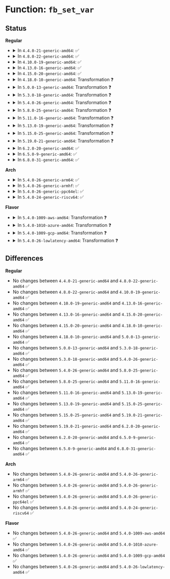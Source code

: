 # Function: <code>fb_set_var</code>

## Status
<b>Regular</b>
<ul>
<li>
<details>
<summary>In <code>4.4.0-21-generic-amd64</code>: ✅</summary>

```c
int fb_set_var(struct fb_info * info, struct fb_var_screeninfo * var)
```

```json
{
  "name": "fb_set_var",
  "collision_type": "Unique Global",
  "inline_type": "No",
  "funcs": [
    {
      "addr": 18446744071583482864,
      "name": "fb_set_var",
      "external": true,
      "loc": "drivers/video/fbdev/core/fbmem.c:945",
      "file": "drivers/video/fbdev/core/fbmem.c",
      "inline": "seen, unknown",
      "caller_inline": [],
      "caller_func": [
        "drivers/video/console/fbcon.c:fbcon_set_disp",
        "drivers/video/console/fbcon.c:fbcon_resize",
        "drivers/video/console/fbcon.c:fbcon_blank",
        "drivers/video/console/fbcon.c:fbcon_switch",
        "drivers/video/fbdev/core/fbmem.c:do_fb_ioctl",
        "drivers/video/fbdev/core/fbmem.c:fb_new_modelist",
        "drivers/video/fbdev/core/fbsysfs.c:activate"
      ]
    }
  ],
  "symbols": [
    {
      "addr": 18446744071583482864,
      "name": "fb_set_var",
      "section": ".text",
      "bind": "STB_GLOBAL",
      "size": 1120
    }
  ]
}
```
</details>
</li>
<li>
<details>
<summary>In <code>4.8.0-22-generic-amd64</code>: ✅</summary>

```c
int fb_set_var(struct fb_info * info, struct fb_var_screeninfo * var)
```

```json
{
  "name": "fb_set_var",
  "collision_type": "Unique Global",
  "inline_type": "No",
  "funcs": [
    {
      "addr": 18446744071583803200,
      "name": "fb_set_var",
      "external": true,
      "loc": "drivers/video/fbdev/core/fbmem.c:945",
      "file": "drivers/video/fbdev/core/fbmem.c",
      "inline": "seen, unknown",
      "caller_inline": [],
      "caller_func": [
        "drivers/video/console/fbcon.c:fbcon_blank",
        "drivers/video/console/fbcon.c:fbcon_switch",
        "drivers/video/console/fbcon.c:fbcon_resize",
        "drivers/video/console/fbcon.c:fbcon_set_disp",
        "drivers/video/fbdev/core/fbmem.c:fb_new_modelist",
        "drivers/video/fbdev/core/fbmem.c:do_fb_ioctl",
        "drivers/video/fbdev/core/fbsysfs.c:activate"
      ]
    }
  ],
  "symbols": [
    {
      "addr": 18446744071583803200,
      "name": "fb_set_var",
      "section": ".text",
      "bind": "STB_GLOBAL",
      "size": 1119
    }
  ]
}
```
</details>
</li>
<li>
<details>
<summary>In <code>4.10.0-19-generic-amd64</code>: ✅</summary>

```c
int fb_set_var(struct fb_info * info, struct fb_var_screeninfo * var)
```

```json
{
  "name": "fb_set_var",
  "collision_type": "Unique Global",
  "inline_type": "No",
  "funcs": [
    {
      "addr": 18446744071583942464,
      "name": "fb_set_var",
      "external": true,
      "loc": "drivers/video/fbdev/core/fbmem.c:945",
      "file": "drivers/video/fbdev/core/fbmem.c",
      "inline": "seen, unknown",
      "caller_inline": [],
      "caller_func": [
        "drivers/video/console/fbcon.c:fbcon_blank",
        "drivers/video/console/fbcon.c:fbcon_switch",
        "drivers/video/console/fbcon.c:fbcon_resize",
        "drivers/video/console/fbcon.c:fbcon_set_disp",
        "drivers/video/fbdev/core/fbmem.c:fb_new_modelist",
        "drivers/video/fbdev/core/fbmem.c:do_fb_ioctl",
        "drivers/video/fbdev/core/fbsysfs.c:activate"
      ]
    }
  ],
  "symbols": [
    {
      "addr": 18446744071583942464,
      "name": "fb_set_var",
      "section": ".text",
      "bind": "STB_GLOBAL",
      "size": 1119
    }
  ]
}
```
</details>
</li>
<li>
<details>
<summary>In <code>4.13.0-16-generic-amd64</code>: ✅</summary>

```c
int fb_set_var(struct fb_info * info, struct fb_var_screeninfo * var)
```

```json
{
  "name": "fb_set_var",
  "collision_type": "Unique Global",
  "inline_type": "No",
  "funcs": [
    {
      "addr": 18446744071583990544,
      "name": "fb_set_var",
      "external": true,
      "loc": "drivers/video/fbdev/core/fbmem.c:945",
      "file": "drivers/video/fbdev/core/fbmem.c",
      "inline": "seen, unknown",
      "caller_inline": [],
      "caller_func": [
        "drivers/video/console/fbcon.c:fbcon_blank",
        "drivers/video/console/fbcon.c:fbcon_switch",
        "drivers/video/console/fbcon.c:fbcon_resize",
        "drivers/video/console/fbcon.c:fbcon_set_disp",
        "drivers/video/fbdev/core/fbmem.c:fb_new_modelist",
        "drivers/video/fbdev/core/fbmem.c:do_fb_ioctl",
        "drivers/video/fbdev/core/fbsysfs.c:activate"
      ]
    }
  ],
  "symbols": [
    {
      "addr": 18446744071583990544,
      "name": "fb_set_var",
      "section": ".text",
      "bind": "STB_GLOBAL",
      "size": 1067
    }
  ]
}
```
</details>
</li>
<li>
<details>
<summary>In <code>4.15.0-20-generic-amd64</code>: ✅</summary>

```c
int fb_set_var(struct fb_info * info, struct fb_var_screeninfo * var)
```

```json
{
  "name": "fb_set_var",
  "collision_type": "Unique Global",
  "inline_type": "No",
  "funcs": [
    {
      "addr": 18446744071584206320,
      "name": "fb_set_var",
      "external": true,
      "loc": "drivers/video/fbdev/core/fbmem.c:947",
      "file": "drivers/video/fbdev/core/fbmem.c",
      "inline": "seen, unknown",
      "caller_inline": [],
      "caller_func": [
        "drivers/video/fbdev/core/fbmem.c:fb_new_modelist",
        "drivers/video/fbdev/core/fbmem.c:do_fb_ioctl",
        "drivers/video/fbdev/core/fbsysfs.c:activate",
        "drivers/video/fbdev/core/fbcon.c:fbcon_blank",
        "drivers/video/fbdev/core/fbcon.c:fbcon_switch",
        "drivers/video/fbdev/core/fbcon.c:fbcon_resize",
        "drivers/video/fbdev/core/fbcon.c:fbcon_set_disp"
      ]
    }
  ],
  "symbols": [
    {
      "addr": 18446744071584206320,
      "name": "fb_set_var",
      "section": ".text",
      "bind": "STB_GLOBAL",
      "size": 1079
    }
  ]
}
```
</details>
</li>
<li>
<details>
<summary>In <code>4.18.0-10-generic-amd64</code>: Transformation ❓</summary>

```c
int fb_set_var(struct fb_info * info, struct fb_var_screeninfo * var)
```

```json
{
  "name": "fb_set_var",
  "collision_type": "Unique Global",
  "inline_type": "No",
  "funcs": [
    {
      "addr": 0,
      "name": "fb_set_var",
      "external": true,
      "loc": "drivers/video/fbdev/core/fbmem.c:935",
      "file": "drivers/video/fbdev/core/fbmem.c",
      "inline": "seen, unknown",
      "caller_inline": [],
      "caller_func": [
        "drivers/video/fbdev/core/fbmem.c:fb_new_modelist",
        "drivers/video/fbdev/core/fbmem.c:do_fb_ioctl",
        "drivers/video/fbdev/core/fbsysfs.c:activate",
        "drivers/video/fbdev/core/fbcon.c:fbcon_blank",
        "drivers/video/fbdev/core/fbcon.c:fbcon_switch",
        "drivers/video/fbdev/core/fbcon.c:fbcon_resize",
        "drivers/video/fbdev/core/fbcon.c:fbcon_set_disp"
      ]
    }
  ],
  "symbols": [
    {
      "addr": 18446744071584434829,
      "name": "fb_set_var.cold.13",
      "section": ".text",
      "bind": "STB_LOCAL",
      "size": 39
    },
    {
      "addr": 18446744071584426624,
      "name": "fb_set_var",
      "section": ".text",
      "bind": "STB_GLOBAL",
      "size": 1067
    }
  ]
}
```
</details>
</li>
<li>
<details>
<summary>In <code>5.0.0-13-generic-amd64</code>: Transformation ❓</summary>

```c
int fb_set_var(struct fb_info * info, struct fb_var_screeninfo * var)
```

```json
{
  "name": "fb_set_var",
  "collision_type": "Unique Global",
  "inline_type": "No",
  "funcs": [
    {
      "addr": 0,
      "name": "fb_set_var",
      "external": true,
      "loc": "drivers/video/fbdev/core/fbmem.c:964",
      "file": "drivers/video/fbdev/core/fbmem.c",
      "inline": "seen, unknown",
      "caller_inline": [],
      "caller_func": [
        "drivers/video/fbdev/core/fbmem.c:fb_new_modelist",
        "drivers/video/fbdev/core/fbmem.c:do_fb_ioctl",
        "drivers/video/fbdev/core/fbsysfs.c:activate",
        "drivers/video/fbdev/core/fbcon.c:fbcon_blank",
        "drivers/video/fbdev/core/fbcon.c:fbcon_switch",
        "drivers/video/fbdev/core/fbcon.c:fbcon_resize",
        "drivers/video/fbdev/core/fbcon.c:fbcon_set_disp"
      ]
    }
  ],
  "symbols": [
    {
      "addr": 18446744071584531373,
      "name": "fb_set_var.cold.14",
      "section": ".text",
      "bind": "STB_LOCAL",
      "size": 39
    },
    {
      "addr": 18446744071584523008,
      "name": "fb_set_var",
      "section": ".text",
      "bind": "STB_GLOBAL",
      "size": 1067
    }
  ]
}
```
</details>
</li>
<li>
<details>
<summary>In <code>5.3.0-18-generic-amd64</code>: Transformation ❓</summary>

```c
int fb_set_var(struct fb_info * info, struct fb_var_screeninfo * var)
```

```json
{
  "name": "fb_set_var",
  "collision_type": "Unique Global",
  "inline_type": "No",
  "funcs": [
    {
      "addr": 0,
      "name": "fb_set_var",
      "external": true,
      "loc": "drivers/video/fbdev/core/fbmem.c:953",
      "file": "drivers/video/fbdev/core/fbmem.c",
      "inline": "seen, unknown",
      "caller_inline": [],
      "caller_func": [
        "drivers/video/fbdev/core/fbmem.c:fb_new_modelist",
        "drivers/video/fbdev/core/fbmem.c:do_fb_ioctl",
        "drivers/video/fbdev/core/fbsysfs.c:activate",
        "drivers/video/fbdev/core/fbcon.c:fbcon_blank",
        "drivers/video/fbdev/core/fbcon.c:fbcon_switch",
        "drivers/video/fbdev/core/fbcon.c:fbcon_resize",
        "drivers/video/fbdev/core/fbcon.c:fbcon_set_disp"
      ]
    }
  ],
  "symbols": [
    {
      "addr": 18446744071584729165,
      "name": "fb_set_var.cold",
      "section": ".text",
      "bind": "STB_LOCAL",
      "size": 35
    },
    {
      "addr": 18446744071584721568,
      "name": "fb_set_var",
      "section": ".text",
      "bind": "STB_GLOBAL",
      "size": 963
    }
  ]
}
```
</details>
</li>
<li>
<details>
<summary>In <code>5.4.0-26-generic-amd64</code>: Transformation ❓</summary>

```c
int fb_set_var(struct fb_info * info, struct fb_var_screeninfo * var)
```

```json
{
  "name": "fb_set_var",
  "collision_type": "Unique Global",
  "inline_type": "No",
  "funcs": [
    {
      "addr": 0,
      "name": "fb_set_var",
      "external": true,
      "loc": "drivers/video/fbdev/core/fbmem.c:953",
      "file": "drivers/video/fbdev/core/fbmem.c",
      "inline": "seen, unknown",
      "caller_inline": [],
      "caller_func": [
        "drivers/video/fbdev/core/fbmem.c:fb_new_modelist",
        "drivers/video/fbdev/core/fbmem.c:do_fb_ioctl",
        "drivers/video/fbdev/core/fbsysfs.c:activate",
        "drivers/video/fbdev/core/fbcon.c:fbcon_blank",
        "drivers/video/fbdev/core/fbcon.c:fbcon_switch",
        "drivers/video/fbdev/core/fbcon.c:fbcon_resize",
        "drivers/video/fbdev/core/fbcon.c:fbcon_set_disp"
      ]
    }
  ],
  "symbols": [
    {
      "addr": 18446744071584865325,
      "name": "fb_set_var.cold",
      "section": ".text",
      "bind": "STB_LOCAL",
      "size": 35
    },
    {
      "addr": 18446744071584857728,
      "name": "fb_set_var",
      "section": ".text",
      "bind": "STB_GLOBAL",
      "size": 963
    }
  ]
}
```
</details>
</li>
<li>
<details>
<summary>In <code>5.8.0-25-generic-amd64</code>: Transformation ❓</summary>

```c
int fb_set_var(struct fb_info * info, struct fb_var_screeninfo * var)
```

```json
{
  "name": "fb_set_var",
  "collision_type": "Unique Global",
  "inline_type": "No",
  "funcs": [
    {
      "addr": 0,
      "name": "fb_set_var",
      "external": true,
      "loc": "drivers/video/fbdev/core/fbmem.c:958",
      "file": "drivers/video/fbdev/core/fbmem.c",
      "inline": "seen, unknown",
      "caller_inline": [],
      "caller_func": [
        "drivers/video/fbdev/core/fbmem.c:fb_new_modelist",
        "drivers/video/fbdev/core/fbmem.c:do_fb_ioctl",
        "drivers/video/fbdev/core/fbsysfs.c:store_virtual",
        "drivers/video/fbdev/core/fbsysfs.c:store_rotate",
        "drivers/video/fbdev/core/fbsysfs.c:store_bpp",
        "drivers/video/fbdev/core/fbsysfs.c:store_mode",
        "drivers/video/fbdev/core/fbcon.c:fbcon_blank",
        "drivers/video/fbdev/core/fbcon.c:fbcon_switch",
        "drivers/video/fbdev/core/fbcon.c:fbcon_resize",
        "drivers/video/fbdev/core/fbcon.c:fbcon_set_disp"
      ]
    }
  ],
  "symbols": [
    {
      "addr": 18446744071585561709,
      "name": "fb_set_var.cold",
      "section": ".text",
      "bind": "STB_LOCAL",
      "size": 35
    },
    {
      "addr": 18446744071585554000,
      "name": "fb_set_var",
      "section": ".text",
      "bind": "STB_GLOBAL",
      "size": 779
    }
  ]
}
```
</details>
</li>
<li>
<details>
<summary>In <code>5.11.0-16-generic-amd64</code>: Transformation ❓</summary>

```c
int fb_set_var(struct fb_info * info, struct fb_var_screeninfo * var)
```

```json
{
  "name": "fb_set_var",
  "collision_type": "Unique Global",
  "inline_type": "No",
  "funcs": [
    {
      "addr": 0,
      "name": "fb_set_var",
      "external": true,
      "loc": "drivers/video/fbdev/core/fbmem.c:958",
      "file": "drivers/video/fbdev/core/fbmem.c",
      "inline": "seen, unknown",
      "caller_inline": [],
      "caller_func": [
        "drivers/video/fbdev/core/fbmem.c:fb_new_modelist",
        "drivers/video/fbdev/core/fbmem.c:do_fb_ioctl",
        "drivers/video/fbdev/core/fbsysfs.c:store_virtual",
        "drivers/video/fbdev/core/fbsysfs.c:store_rotate",
        "drivers/video/fbdev/core/fbsysfs.c:store_bpp",
        "drivers/video/fbdev/core/fbsysfs.c:store_mode",
        "drivers/video/fbdev/core/fbcon.c:fbcon_blank",
        "drivers/video/fbdev/core/fbcon.c:fbcon_switch",
        "drivers/video/fbdev/core/fbcon.c:fbcon_resize",
        "drivers/video/fbdev/core/fbcon.c:fbcon_set_disp"
      ]
    }
  ],
  "symbols": [
    {
      "addr": 18446744071591422907,
      "name": "fb_set_var.cold",
      "section": ".text",
      "bind": "STB_LOCAL",
      "size": 35
    },
    {
      "addr": 18446744071585688240,
      "name": "fb_set_var",
      "section": ".text",
      "bind": "STB_GLOBAL",
      "size": 802
    }
  ]
}
```
</details>
</li>
<li>
<details>
<summary>In <code>5.13.0-19-generic-amd64</code>: Transformation ❓</summary>

```c
int fb_set_var(struct fb_info * info, struct fb_var_screeninfo * var)
```

```json
{
  "name": "fb_set_var",
  "collision_type": "Unique Global",
  "inline_type": "No",
  "funcs": [
    {
      "addr": 0,
      "name": "fb_set_var",
      "external": true,
      "loc": "drivers/video/fbdev/core/fbmem.c:958",
      "file": "drivers/video/fbdev/core/fbmem.c",
      "inline": "seen, unknown",
      "caller_inline": [],
      "caller_func": [
        "drivers/video/fbdev/core/fbmem.c:fb_new_modelist",
        "drivers/video/fbdev/core/fbmem.c:do_fb_ioctl",
        "drivers/video/fbdev/core/fbsysfs.c:store_virtual",
        "drivers/video/fbdev/core/fbsysfs.c:store_rotate",
        "drivers/video/fbdev/core/fbsysfs.c:store_bpp",
        "drivers/video/fbdev/core/fbsysfs.c:store_mode",
        "drivers/video/fbdev/core/fbcon.c:fbcon_blank",
        "drivers/video/fbdev/core/fbcon.c:fbcon_switch",
        "drivers/video/fbdev/core/fbcon.c:fbcon_resize",
        "drivers/video/fbdev/core/fbcon.c:fbcon_set_disp"
      ]
    }
  ],
  "symbols": [
    {
      "addr": 18446744071591364426,
      "name": "fb_set_var.cold",
      "section": ".text",
      "bind": "STB_LOCAL",
      "size": 35
    },
    {
      "addr": 18446744071585568752,
      "name": "fb_set_var",
      "section": ".text",
      "bind": "STB_GLOBAL",
      "size": 939
    }
  ]
}
```
</details>
</li>
<li>
<details>
<summary>In <code>5.15.0-25-generic-amd64</code>: Transformation ❓</summary>

```c
int fb_set_var(struct fb_info * info, struct fb_var_screeninfo * var)
```

```json
{
  "name": "fb_set_var",
  "collision_type": "Unique Global",
  "inline_type": "No",
  "funcs": [
    {
      "addr": 0,
      "name": "fb_set_var",
      "external": true,
      "loc": "drivers/video/fbdev/core/fbmem.c:958",
      "file": "drivers/video/fbdev/core/fbmem.c",
      "inline": "seen, unknown",
      "caller_inline": [],
      "caller_func": [
        "drivers/video/fbdev/core/fbmem.c:fb_new_modelist",
        "drivers/video/fbdev/core/fbmem.c:do_fb_ioctl",
        "drivers/video/fbdev/core/fbsysfs.c:store_virtual",
        "drivers/video/fbdev/core/fbsysfs.c:store_rotate",
        "drivers/video/fbdev/core/fbsysfs.c:store_bpp",
        "drivers/video/fbdev/core/fbsysfs.c:store_mode",
        "drivers/video/fbdev/core/fbcon.c:fbcon_blank",
        "drivers/video/fbdev/core/fbcon.c:fbcon_switch",
        "drivers/video/fbdev/core/fbcon.c:fbcon_resize",
        "drivers/video/fbdev/core/fbcon.c:fbcon_set_disp"
      ]
    }
  ],
  "symbols": [
    {
      "addr": 18446744071592395399,
      "name": "fb_set_var.cold",
      "section": ".text",
      "bind": "STB_LOCAL",
      "size": 35
    },
    {
      "addr": 18446744071586040976,
      "name": "fb_set_var",
      "section": ".text",
      "bind": "STB_GLOBAL",
      "size": 975
    }
  ]
}
```
</details>
</li>
<li>
<details>
<summary>In <code>5.19.0-21-generic-amd64</code>: Transformation ❓</summary>

```c
int fb_set_var(struct fb_info * info, struct fb_var_screeninfo * var)
```

```json
{
  "name": "fb_set_var",
  "collision_type": "Unique Global",
  "inline_type": "No",
  "funcs": [
    {
      "addr": 0,
      "name": "fb_set_var",
      "external": true,
      "loc": "drivers/video/fbdev/core/fbmem.c:956",
      "file": "drivers/video/fbdev/core/fbmem.c",
      "inline": "seen, unknown",
      "caller_inline": [],
      "caller_func": [
        "drivers/video/fbdev/core/fbmem.c:fb_new_modelist",
        "drivers/video/fbdev/core/fbmem.c:do_fb_ioctl",
        "drivers/video/fbdev/core/fbsysfs.c:activate",
        "drivers/video/fbdev/core/fbcon.c:fbcon_blank",
        "drivers/video/fbdev/core/fbcon.c:fbcon_switch",
        "drivers/video/fbdev/core/fbcon.c:fbcon_resize",
        "drivers/video/fbdev/core/fbcon.c:fbcon_set_disp"
      ]
    }
  ],
  "symbols": [
    {
      "addr": 18446744071594260233,
      "name": "fb_set_var.cold",
      "section": ".text",
      "bind": "STB_LOCAL",
      "size": 73
    },
    {
      "addr": 18446744071587261216,
      "name": "fb_set_var",
      "section": ".text",
      "bind": "STB_GLOBAL",
      "size": 1103
    }
  ]
}
```
</details>
</li>
<li>
<details>
<summary>In <code>6.2.0-20-generic-amd64</code>: ✅</summary>

```c
int fb_set_var(struct fb_info * info, struct fb_var_screeninfo * var)
```

```json
{
  "name": "fb_set_var",
  "collision_type": "Unique Global",
  "inline_type": "No",
  "funcs": [
    {
      "addr": 18446744071588501072,
      "name": "fb_set_var",
      "external": true,
      "loc": "drivers/video/fbdev/core/fbmem.c:958",
      "file": "drivers/video/fbdev/core/fbmem.c",
      "inline": "seen, unknown",
      "caller_inline": [],
      "caller_func": [
        "drivers/video/fbdev/core/fbmem.c:fb_new_modelist",
        "drivers/video/fbdev/core/fbmem.c:do_fb_ioctl",
        "drivers/video/fbdev/core/fbsysfs.c:activate",
        "drivers/video/fbdev/core/fbcon.c:fbcon_blank",
        "drivers/video/fbdev/core/fbcon.c:fbcon_switch",
        "drivers/video/fbdev/core/fbcon.c:fbcon_resize",
        "drivers/video/fbdev/core/fbcon.c:fbcon_set_disp"
      ]
    }
  ],
  "symbols": [
    {
      "addr": 18446744071588501072,
      "name": "fb_set_var",
      "section": ".text",
      "bind": "STB_GLOBAL",
      "size": 1108
    }
  ]
}
```
</details>
</li>
<li>
<details>
<summary>In <code>6.5.0-9-generic-amd64</code>: ✅</summary>

```c
int fb_set_var(struct fb_info * info, struct fb_var_screeninfo * var)
```

```json
{
  "name": "fb_set_var",
  "collision_type": "Unique Global",
  "inline_type": "No",
  "funcs": [
    {
      "addr": 18446744071588780352,
      "name": "fb_set_var",
      "external": true,
      "loc": "drivers/video/fbdev/core/fbmem.c:852",
      "file": "drivers/video/fbdev/core/fbmem.c",
      "inline": "seen, unknown",
      "caller_inline": [],
      "caller_func": [
        "drivers/video/fbdev/core/fbmem.c:fb_new_modelist",
        "drivers/video/fbdev/core/fbmem.c:do_fb_ioctl",
        "drivers/video/fbdev/core/fbsysfs.c:activate",
        "drivers/video/fbdev/core/fbcon.c:fbcon_blank",
        "drivers/video/fbdev/core/fbcon.c:fbcon_switch",
        "drivers/video/fbdev/core/fbcon.c:fbcon_resize",
        "drivers/video/fbdev/core/fbcon.c:fbcon_set_disp"
      ]
    }
  ],
  "symbols": [
    {
      "addr": 18446744071588780352,
      "name": "fb_set_var",
      "section": ".text",
      "bind": "STB_GLOBAL",
      "size": 1108
    }
  ]
}
```
</details>
</li>
<li>
<details>
<summary>In <code>6.8.0-31-generic-amd64</code>: ✅</summary>

```c
int fb_set_var(struct fb_info * info, struct fb_var_screeninfo * var)
```

```json
{
  "name": "fb_set_var",
  "collision_type": "Unique Global",
  "inline_type": "No",
  "funcs": [
    {
      "addr": 18446744071589083872,
      "name": "fb_set_var",
      "external": true,
      "loc": "drivers/video/fbdev/core/fbmem.c:224",
      "file": "drivers/video/fbdev/core/fbmem.c",
      "inline": "seen, unknown",
      "caller_inline": [],
      "caller_func": [
        "drivers/video/fbdev/core/fbmem.c:fb_new_modelist",
        "drivers/video/fbdev/core/fb_chrdev.c:do_fb_ioctl",
        "drivers/video/fbdev/core/fbsysfs.c:activate",
        "drivers/video/fbdev/core/fbcon.c:fbcon_blank",
        "drivers/video/fbdev/core/fbcon.c:fbcon_switch",
        "drivers/video/fbdev/core/fbcon.c:fbcon_resize",
        "drivers/video/fbdev/core/fbcon.c:fbcon_set_disp"
      ]
    }
  ],
  "symbols": [
    {
      "addr": 18446744071589083872,
      "name": "fb_set_var",
      "section": ".text",
      "bind": "STB_GLOBAL",
      "size": 1108
    }
  ]
}
```
</details>
</li>
</ul>
<b>Arch</b>
<ul>
<li>
<details>
<summary>In <code>5.4.0-26-generic-arm64</code>: ✅</summary>

```c
int fb_set_var(struct fb_info * info, struct fb_var_screeninfo * var)
```

```json
{
  "name": "fb_set_var",
  "collision_type": "Unique Global",
  "inline_type": "No",
  "funcs": [
    {
      "addr": 18446603336497245328,
      "name": "fb_set_var",
      "external": true,
      "loc": "drivers/video/fbdev/core/fbmem.c:953",
      "file": "drivers/video/fbdev/core/fbmem.c",
      "inline": "seen, unknown",
      "caller_inline": [],
      "caller_func": [
        "drivers/video/fbdev/core/fbmem.c:fb_new_modelist",
        "drivers/video/fbdev/core/fbmem.c:do_fb_ioctl",
        "drivers/video/fbdev/core/fbsysfs.c:activate",
        "drivers/video/fbdev/core/fbcon.c:fbcon_blank",
        "drivers/video/fbdev/core/fbcon.c:fbcon_switch",
        "drivers/video/fbdev/core/fbcon.c:fbcon_resize",
        "drivers/video/fbdev/core/fbcon.c:fbcon_set_disp",
        "drivers/video/fbdev/amba-clcd.c:clcdfb_register"
      ]
    }
  ],
  "symbols": [
    {
      "addr": 18446603336497245328,
      "name": "fb_set_var",
      "section": ".text",
      "bind": "STB_GLOBAL",
      "size": 776
    }
  ]
}
```
</details>
</li>
<li>
<details>
<summary>In <code>5.4.0-26-generic-armhf</code>: ✅</summary>

```c
int fb_set_var(struct fb_info * info, struct fb_var_screeninfo * var)
```

```json
{
  "name": "fb_set_var",
  "collision_type": "Unique Global",
  "inline_type": "No",
  "funcs": [
    {
      "addr": 3230430484,
      "name": "fb_set_var",
      "external": true,
      "loc": "drivers/video/fbdev/core/fbmem.c:953",
      "file": "drivers/video/fbdev/core/fbmem.c",
      "inline": "seen, unknown",
      "caller_inline": [],
      "caller_func": [
        "drivers/video/fbdev/core/fbmem.c:fb_new_modelist",
        "drivers/video/fbdev/core/fbmem.c:do_fb_ioctl",
        "drivers/video/fbdev/core/fbsysfs.c:activate",
        "drivers/video/fbdev/core/fbcon.c:fbcon_blank",
        "drivers/video/fbdev/core/fbcon.c:fbcon_switch",
        "drivers/video/fbdev/core/fbcon.c:fbcon_resize",
        "drivers/video/fbdev/core/fbcon.c:fbcon_set_disp",
        "drivers/video/fbdev/amba-clcd.c:clcdfb_probe"
      ]
    }
  ],
  "symbols": [
    {
      "addr": 3230430484,
      "name": "fb_set_var",
      "section": ".text",
      "bind": "STB_GLOBAL",
      "size": 840
    }
  ]
}
```
</details>
</li>
<li>
<details>
<summary>In <code>5.4.0-26-generic-ppc64el</code>: ✅</summary>

```c
int fb_set_var(struct fb_info * info, struct fb_var_screeninfo * var)
```

```json
{
  "name": "fb_set_var",
  "collision_type": "Unique Global",
  "inline_type": "No",
  "funcs": [
    {
      "addr": 13835058055291222304,
      "name": "fb_set_var",
      "external": true,
      "loc": "drivers/video/fbdev/core/fbmem.c:953",
      "file": "drivers/video/fbdev/core/fbmem.c",
      "inline": "seen, unknown",
      "caller_inline": [],
      "caller_func": [
        "drivers/video/fbdev/core/fbmem.c:fb_new_modelist",
        "drivers/video/fbdev/core/fbmem.c:do_fb_ioctl",
        "drivers/video/fbdev/core/fbsysfs.c:activate",
        "drivers/video/fbdev/core/fbcon.c:fbcon_blank",
        "drivers/video/fbdev/core/fbcon.c:fbcon_switch",
        "drivers/video/fbdev/core/fbcon.c:fbcon_resize",
        "drivers/video/fbdev/core/fbcon.c:fbcon_set_disp"
      ]
    }
  ],
  "symbols": [
    {
      "addr": 13835058055291222304,
      "name": "fb_set_var",
      "section": ".text",
      "bind": "STB_GLOBAL",
      "size": 1220
    }
  ]
}
```
</details>
</li>
<li>
<details>
<summary>In <code>5.4.0-24-generic-riscv64</code>: ✅</summary>

```c
int fb_set_var(struct fb_info * info, struct fb_var_screeninfo * var)
```

```json
{
  "name": "fb_set_var",
  "collision_type": "Unique Global",
  "inline_type": "No",
  "funcs": [
    {
      "addr": 18446743936275790254,
      "name": "fb_set_var",
      "external": true,
      "loc": "drivers/video/fbdev/core/fbmem.c:953",
      "file": "drivers/video/fbdev/core/fbmem.c",
      "inline": "seen, unknown",
      "caller_inline": [],
      "caller_func": [
        "drivers/video/fbdev/core/fbmem.c:fb_new_modelist",
        "drivers/video/fbdev/core/fbmem.c:do_fb_ioctl",
        "drivers/video/fbdev/core/fbsysfs.c:activate",
        "drivers/video/fbdev/core/fbcon.c:fbcon_blank",
        "drivers/video/fbdev/core/fbcon.c:fbcon_switch",
        "drivers/video/fbdev/core/fbcon.c:fbcon_resize",
        "drivers/video/fbdev/core/fbcon.c:fbcon_set_disp"
      ]
    }
  ],
  "symbols": [
    {
      "addr": 18446743936275790254,
      "name": "fb_set_var",
      "section": ".text",
      "bind": "STB_GLOBAL",
      "size": 742
    }
  ]
}
```
</details>
</li>
</ul>
<b>Flavor</b>
<ul>
<li>
<details>
<summary>In <code>5.4.0-1009-aws-amd64</code>: Transformation ❓</summary>

```c
int fb_set_var(struct fb_info * info, struct fb_var_screeninfo * var)
```

```json
{
  "name": "fb_set_var",
  "collision_type": "Unique Global",
  "inline_type": "No",
  "funcs": [
    {
      "addr": 0,
      "name": "fb_set_var",
      "external": true,
      "loc": "drivers/video/fbdev/core/fbmem.c:953",
      "file": "drivers/video/fbdev/core/fbmem.c",
      "inline": "seen, unknown",
      "caller_inline": [],
      "caller_func": [
        "drivers/video/fbdev/core/fbmem.c:fb_new_modelist",
        "drivers/video/fbdev/core/fbmem.c:do_fb_ioctl",
        "drivers/video/fbdev/core/fbsysfs.c:activate",
        "drivers/video/fbdev/core/fbcon.c:fbcon_blank",
        "drivers/video/fbdev/core/fbcon.c:fbcon_switch",
        "drivers/video/fbdev/core/fbcon.c:fbcon_resize",
        "drivers/video/fbdev/core/fbcon.c:fbcon_set_disp"
      ]
    }
  ],
  "symbols": [
    {
      "addr": 18446744071584816509,
      "name": "fb_set_var.cold",
      "section": ".text",
      "bind": "STB_LOCAL",
      "size": 35
    },
    {
      "addr": 18446744071584808912,
      "name": "fb_set_var",
      "section": ".text",
      "bind": "STB_GLOBAL",
      "size": 963
    }
  ]
}
```
</details>
</li>
<li>
<details>
<summary>In <code>5.4.0-1010-azure-amd64</code>: Transformation ❓</summary>

```c
int fb_set_var(struct fb_info * info, struct fb_var_screeninfo * var)
```

```json
{
  "name": "fb_set_var",
  "collision_type": "Unique Global",
  "inline_type": "No",
  "funcs": [
    {
      "addr": 0,
      "name": "fb_set_var",
      "external": true,
      "loc": "drivers/video/fbdev/core/fbmem.c:953",
      "file": "drivers/video/fbdev/core/fbmem.c",
      "inline": "seen, unknown",
      "caller_inline": [],
      "caller_func": [
        "drivers/video/fbdev/core/fbmem.c:fb_new_modelist",
        "drivers/video/fbdev/core/fbmem.c:do_fb_ioctl",
        "drivers/video/fbdev/core/fbsysfs.c:activate",
        "drivers/video/fbdev/core/fbcon.c:fbcon_blank",
        "drivers/video/fbdev/core/fbcon.c:fbcon_switch",
        "drivers/video/fbdev/core/fbcon.c:fbcon_resize",
        "drivers/video/fbdev/core/fbcon.c:fbcon_set_disp"
      ]
    }
  ],
  "symbols": [
    {
      "addr": 18446744071584747277,
      "name": "fb_set_var.cold",
      "section": ".text",
      "bind": "STB_LOCAL",
      "size": 35
    },
    {
      "addr": 18446744071584739680,
      "name": "fb_set_var",
      "section": ".text",
      "bind": "STB_GLOBAL",
      "size": 963
    }
  ]
}
```
</details>
</li>
<li>
<details>
<summary>In <code>5.4.0-1009-gcp-amd64</code>: Transformation ❓</summary>

```c
int fb_set_var(struct fb_info * info, struct fb_var_screeninfo * var)
```

```json
{
  "name": "fb_set_var",
  "collision_type": "Unique Global",
  "inline_type": "No",
  "funcs": [
    {
      "addr": 0,
      "name": "fb_set_var",
      "external": true,
      "loc": "drivers/video/fbdev/core/fbmem.c:953",
      "file": "drivers/video/fbdev/core/fbmem.c",
      "inline": "seen, unknown",
      "caller_inline": [],
      "caller_func": [
        "drivers/video/fbdev/core/fbmem.c:fb_new_modelist",
        "drivers/video/fbdev/core/fbmem.c:do_fb_ioctl",
        "drivers/video/fbdev/core/fbsysfs.c:activate",
        "drivers/video/fbdev/core/fbcon.c:fbcon_blank",
        "drivers/video/fbdev/core/fbcon.c:fbcon_switch",
        "drivers/video/fbdev/core/fbcon.c:fbcon_resize",
        "drivers/video/fbdev/core/fbcon.c:fbcon_set_disp"
      ]
    }
  ],
  "symbols": [
    {
      "addr": 18446744071584817933,
      "name": "fb_set_var.cold",
      "section": ".text",
      "bind": "STB_LOCAL",
      "size": 35
    },
    {
      "addr": 18446744071584810336,
      "name": "fb_set_var",
      "section": ".text",
      "bind": "STB_GLOBAL",
      "size": 963
    }
  ]
}
```
</details>
</li>
<li>
<details>
<summary>In <code>5.4.0-26-lowlatency-amd64</code>: Transformation ❓</summary>

```c
int fb_set_var(struct fb_info * info, struct fb_var_screeninfo * var)
```

```json
{
  "name": "fb_set_var",
  "collision_type": "Unique Global",
  "inline_type": "No",
  "funcs": [
    {
      "addr": 0,
      "name": "fb_set_var",
      "external": true,
      "loc": "drivers/video/fbdev/core/fbmem.c:953",
      "file": "drivers/video/fbdev/core/fbmem.c",
      "inline": "seen, unknown",
      "caller_inline": [],
      "caller_func": [
        "drivers/video/fbdev/core/fbmem.c:fb_new_modelist",
        "drivers/video/fbdev/core/fbmem.c:do_fb_ioctl",
        "drivers/video/fbdev/core/fbsysfs.c:activate",
        "drivers/video/fbdev/core/fbcon.c:fbcon_blank",
        "drivers/video/fbdev/core/fbcon.c:fbcon_switch",
        "drivers/video/fbdev/core/fbcon.c:fbcon_resize",
        "drivers/video/fbdev/core/fbcon.c:fbcon_set_disp"
      ]
    }
  ],
  "symbols": [
    {
      "addr": 18446744071584923005,
      "name": "fb_set_var.cold",
      "section": ".text",
      "bind": "STB_LOCAL",
      "size": 35
    },
    {
      "addr": 18446744071584915408,
      "name": "fb_set_var",
      "section": ".text",
      "bind": "STB_GLOBAL",
      "size": 963
    }
  ]
}
```
</details>
</li>
</ul>

## Differences
<b>Regular</b>
<ul>
<li>
No changes between <code>4.4.0-21-generic-amd64</code> and <code>4.8.0-22-generic-amd64</code> ✅
</li>
<li>
No changes between <code>4.8.0-22-generic-amd64</code> and <code>4.10.0-19-generic-amd64</code> ✅
</li>
<li>
No changes between <code>4.10.0-19-generic-amd64</code> and <code>4.13.0-16-generic-amd64</code> ✅
</li>
<li>
No changes between <code>4.13.0-16-generic-amd64</code> and <code>4.15.0-20-generic-amd64</code> ✅
</li>
<li>
No changes between <code>4.15.0-20-generic-amd64</code> and <code>4.18.0-10-generic-amd64</code> ✅
</li>
<li>
No changes between <code>4.18.0-10-generic-amd64</code> and <code>5.0.0-13-generic-amd64</code> ✅
</li>
<li>
No changes between <code>5.0.0-13-generic-amd64</code> and <code>5.3.0-18-generic-amd64</code> ✅
</li>
<li>
No changes between <code>5.3.0-18-generic-amd64</code> and <code>5.4.0-26-generic-amd64</code> ✅
</li>
<li>
No changes between <code>5.4.0-26-generic-amd64</code> and <code>5.8.0-25-generic-amd64</code> ✅
</li>
<li>
No changes between <code>5.8.0-25-generic-amd64</code> and <code>5.11.0-16-generic-amd64</code> ✅
</li>
<li>
No changes between <code>5.11.0-16-generic-amd64</code> and <code>5.13.0-19-generic-amd64</code> ✅
</li>
<li>
No changes between <code>5.13.0-19-generic-amd64</code> and <code>5.15.0-25-generic-amd64</code> ✅
</li>
<li>
No changes between <code>5.15.0-25-generic-amd64</code> and <code>5.19.0-21-generic-amd64</code> ✅
</li>
<li>
No changes between <code>5.19.0-21-generic-amd64</code> and <code>6.2.0-20-generic-amd64</code> ✅
</li>
<li>
No changes between <code>6.2.0-20-generic-amd64</code> and <code>6.5.0-9-generic-amd64</code> ✅
</li>
<li>
No changes between <code>6.5.0-9-generic-amd64</code> and <code>6.8.0-31-generic-amd64</code> ✅
</li>
</ul>
<b>Arch</b>
<ul>
<li>
No changes between <code>5.4.0-26-generic-amd64</code> and <code>5.4.0-26-generic-arm64</code> ✅
</li>
<li>
No changes between <code>5.4.0-26-generic-amd64</code> and <code>5.4.0-26-generic-armhf</code> ✅
</li>
<li>
No changes between <code>5.4.0-26-generic-amd64</code> and <code>5.4.0-26-generic-ppc64el</code> ✅
</li>
<li>
No changes between <code>5.4.0-26-generic-amd64</code> and <code>5.4.0-24-generic-riscv64</code> ✅
</li>
</ul>
<b>Flavor</b>
<ul>
<li>
No changes between <code>5.4.0-26-generic-amd64</code> and <code>5.4.0-1009-aws-amd64</code> ✅
</li>
<li>
No changes between <code>5.4.0-26-generic-amd64</code> and <code>5.4.0-1010-azure-amd64</code> ✅
</li>
<li>
No changes between <code>5.4.0-26-generic-amd64</code> and <code>5.4.0-1009-gcp-amd64</code> ✅
</li>
<li>
No changes between <code>5.4.0-26-generic-amd64</code> and <code>5.4.0-26-lowlatency-amd64</code> ✅
</li>
</ul>
